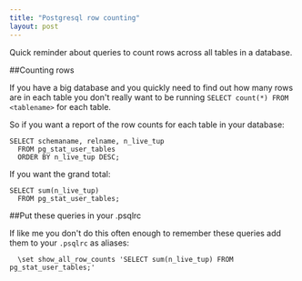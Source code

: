```yaml
---
title: "Postgresql row counting"
layout: post
---
```


Quick reminder about queries to count rows across all tables in a
database.

##Counting rows

If you have a big database and you quickly need to find out how many
rows are in each table you don't really want to be running `SELECT
count(*) FROM <tablename>` for each table.

So if you want a report of the row counts for each table in your database:

    SELECT schemaname, relname, n_live_tup
      FROM pg_stat_user_tables
      ORDER BY n_live_tup DESC;

If you want the grand total:

    SELECT sum(n_live_tup)
      FROM pg_stat_user_tables;

##Put these queries in your .psqlrc

If like me you don't do this often enough to remember these queries add
them to your `.psqlrc` as aliases:

      \set show_all_row_counts 'SELECT sum(n_live_tup) FROM pg_stat_user_tables;'
